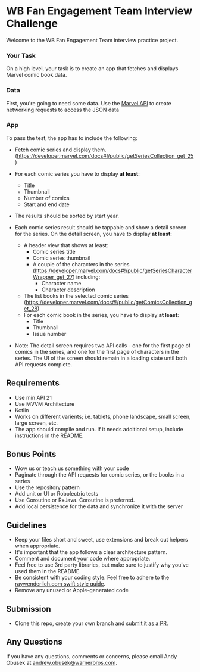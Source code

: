 
WB Fan Engagement Team Interview Challenge
================================== 

Welcome to the WB Fan Engagement Team interview practice project. 

### Your Task

On a high level, your task is to create an app that fetches and displays Marvel comic book data. 

### Data
First, you're going to need some data. Use the [Marvel API](https://developer.marvel.com/documentation/generalinfo) to create networking requests to access the JSON data

### App
To pass the test, the app has to include the following:

* Fetch comic series and display them. (https://developer.marvel.com/docs#!/public/getSeriesCollection_get_25)
* For each comic series you have to display **at least**:
	* Title
	* Thumbnail
	* Number of comics
	* Start and end date
* The results should be sorted by start year.

* Each comic series result should be tappable and show a detail screen for the series. On the detail screen, you have to display **at least**:
	* A header view that shows at least:
		* Comic series title
		* Comic series thumbnail
		* A couple of the characters in the series (https://developer.marvel.com/docs#!/public/getSeriesCharacterWrapper_get_27) including:
			* Character name
			* Character description
	* The list books in the selected comic series (https://developer.marvel.com/docs#!/public/getComicsCollection_get_28)
	* For each comic book in the series, you have to display **at least**:
		* Title
		* Thumbnail
		* Issue number
* Note: The detail screen requires two API calls - one for the first page of comics in the series, and one for the first page of characters in the series.  The UI of the screen should remain in a loading state until both API requests complete.

## Requirements
* Use min API 21
* Use MVVM Architecture
* Kotlin
* Works on different varients; i.e. tablets, phone landscape, small screen, large screen, etc.
* The app should compile and run. If it needs additional setup, include instructions in the README.

## Bonus Points
* Wow us or teach us something with your code
* Paginate through the API requests for comic series, or the books in a series
* Use the repository pattern
* Add unit or UI or Robolectric tests
* Use Coroutine or RxJava.  Coroutine is preferred.
* Add local persistence for the data and synchronize it with the server

## Guidelines
* Keep your files short and sweet, use extensions and break out helpers when appropriate.
* It's important that the app follows a clear architecture pattern.
* Comment and document your code where appropriate.
* Feel free to use 3rd party libraries, but make sure to justify why you've used them in the README.
* Be consistent with your coding style. Feel free to adhere to the  [raywenderlich.com swift style guide](https://github.com/raywenderlich/swift-style-guide).
* Remove any unused or Apple-generated code

## Submission

* Clone this repo, create your own branch and [submit it as a PR](https://help.github.com/en/github/collaborating-with-issues-and-pull-requests/creating-a-pull-request).

## Any Questions

If you have any questions, comments or concerns, please email Andy Obusek at andrew.obusek@warnerbros.com.
